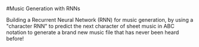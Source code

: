 #Music Generation with RNNs

Building a Recurrent Neural Network (RNN) for music generation,
by using a "character RNN" to predict the next character of sheet music in ABC notation
to generate a brand new music file that has never been heard before!
